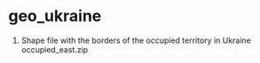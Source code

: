 # geo_ukraine

1. Shape file with the borders of the occupied territory in Ukraine
occupied_east.zip 
